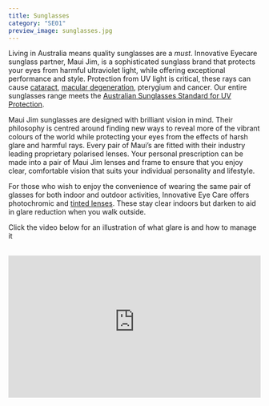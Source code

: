 ```yaml
---
title: Sunglasses
category: "SE01"
preview_image: sunglasses.jpg
---
```

<div class="employee-heading">
<p><p>Living in Australia means quality sunglasses are a <i>must</i>. Innovative Eyecare sunglass partner, Maui Jim, is a sophisticated sunglass brand that protects your eyes from harmful ultraviolet light, while offering exceptional performance and style. Protection from UV light is critical, these rays can cause <a href="https://www.innovativeeyecare.com.au/what-we-do/cataract/">cataract</a>, <a href="https://www.innovativeeyecare.com.au/what-we-do/macular-degeneration">macular degeneration</a>, pterygium and cancer. Our entire sunglasses range meets the <a href="https://www.arpansa.gov.au/understanding-radiation/radiation-sources/more-radiation-sources/sun-protection-sunglasses#australian-standards-for-sunglasses" target="_">Australian Sunglasses Standard for UV Protection</a>.</p>
</div>

Maui Jim sunglasses are designed with brilliant vision in mind. Their philosophy is centred around finding new ways to reveal more of the vibrant colours of the world while protecting your eyes from the effects of harsh glare and harmful rays. Every pair of Maui’s are fitted with their industry leading proprietary polarised lenses. Your personal prescription can be made into a pair of Maui Jim lenses and frame to ensure that you enjoy clear, comfortable vision that suits your individual personality and lifestyle.

For those who wish to enjoy the convenience of wearing the same pair of glasses for both indoor and outdoor activities, Innovative Eye Care offers photochromic and [tinted lenses](https://www.innovativeeyecare.com.au/what-we-do/glasses). These stay clear indoors but darken to aid in glare reduction when you walk outside.

Click the video below for an illustration of what glare is and how to manage it

<br>

<div class="myWrapper" style="position: relative; padding-bottom: 56.25%; height: 0;"><iframe frameborder="0" type="text/html" src="https://2689-2347.captiv8online.com/animations/embed/one/polarised-lenses-car?player_width=100%&player_height=100%&site_company_language=34&autostart=false" width="100%" height="100%" style="position:absolute;top:0;left:0;width:100%;height:100%;"></iframe></div>